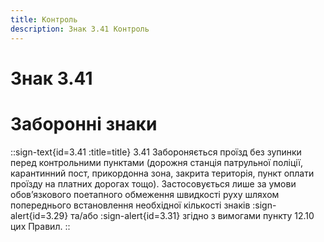 ```yaml
---
title: Контроль
description: Знак 3.41 Контроль
---
```

# Знак 3.41
# Заборонні знаки
::sign-text{id=3.41 :title=title}
3.41 Забороняється проїзд без зупинки перед контрольними пунктами (дорожня станція патрульної поліції, карантинний пост, прикордонна зона, закрита територія, пункт оплати проїзду на платних дорогах тощо).
Застосовується лише за умови обов’язкового поетапного обмеження швидкості руху шляхом попереднього встановлення необхідної кількості знаків :sign-alert{id=3.29} та/або :sign-alert{id=3.31} згідно з вимогами пункту 12.10 цих Правил.
::